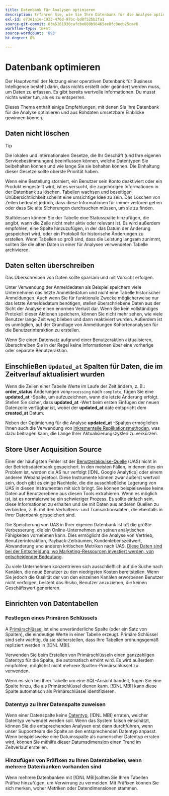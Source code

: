 ```yaml
---
title: Datenbank für Analysen optimieren
description: Erfahren Sie, wie Sie Ihre Datenbank für die Analyse optimieren können.
exl-id: e73e1a1e-c933-476d-97bc-bd8f52bb2fa1
source-git-commit: 03a5161930cafcbe600b96465ee0fc0ecb25cae8
workflow-type: tm+mt
source-wordcount: '893'
ht-degree: 0%

---
```


# Datenbank optimieren

Der Hauptvorteil der Nutzung einer operativen Datenbank für Business Intelligence besteht darin, dass nichts erstellt oder geändert werden muss, um Daten zu erfassen. Es gibt bereits wertvolle Informationen. Du musst nichts weiter tun, als es zu entsperren.

Dieses Thema enthält einige Empfehlungen, mit denen Sie Ihre Datenbank für die Analyse optimieren und aus Rohdaten umsetzbare Einblicke gewinnen können.

## Daten nicht löschen

>[!TIP]
>
>Die lokalen und internationalen Gesetze, die Ihr Geschäft (und Ihre eigenen Servicebestimmungen) beeinflussen können, welche Datentypen Sie beibehalten können und wie lange Sie sie behalten können. Die Einhaltung dieser Gesetze sollte oberste Priorität haben.

Wenn eine Bestellung storniert, ein Benutzer sein Konto deaktiviert oder ein Produkt eingestellt wird, ist es versucht, die zugehörigen Informationen in der Datenbank zu löschen. Tabellen wachsen und beseitigen Unübersichtlichkeit scheint eine umsichtige Idee zu sein. Das Löschen von Zeilen bedeutet jedoch, dass diese Informationen für immer verloren gehen oder dass Sie alte Sicherungen durchsuchen müssen, um sie zu finden.

Stattdessen können Sie der Tabelle eine Statusspalte hinzufügen, die angibt, wann die Zeile nicht mehr aktiv oder relevant ist. Es wird außerdem empfohlen, eine Spalte hinzuzufügen, in der das Datum der Änderung gespeichert wird, oder ein Protokoll für historische Änderungen zu erstellen. Wenn Tabellen so groß sind, dass die Leistung langsam zunimmt, sollten Sie die alten Daten in einer für Analysen verwendeten Tabelle archivieren.

## Daten selten überschreiben

Das Überschreiben von Daten sollte sparsam und mit Vorsicht erfolgen.

Unter Verwendung der Anmeldedaten als Beispiel speichern viele Unternehmen das letzte Anmeldedatum und nicht eine Tabelle historischer Anmeldungen. Auch wenn Sie für funktionale Zwecke möglicherweise nur das letzte Anmeldedatum benötigen, stellen überschriebene Daten aus der Sicht der Analyse einen enormen Verlust dar. Wenn Sie kein vollständiges Protokoll dieser Aktionen speichern, können Sie nicht mehr sehen, wie viele Benutzer lange Zeit weg blieben und dann reaktiviert wurden. Außerdem ist es unmöglich, auf der Grundlage von Anmeldungen Kohortenanalysen für die Benutzerinteraktion zu erstellen.

Wenn Sie einen Datensatz aufgrund einer Benutzeraktion aktualisieren, überschreiben Sie in der Regel keine Informationen über eine vorherige oder separate Benutzeraktion.

## Einschließen `Updated_at` Spalten für Daten, die im Zeitverlauf aktualisiert wurden

Wenn die Zeilen einer Tabelle Werte im Laufe der Zeit ändern, z. B.: **order\_status** Änderungen von`processing` nach `complete`, fügen Sie eine **updated\_at** -Spalte, um aufzuzeichnen, wann die letzte Änderung erfolgt. Stellen Sie sicher, dass **updated\_at** -Wert beim ersten Einfügen der neuen Datenzeile verfügbar ist, wobei der **updated\_at** date entspricht dem **created\_at** Datum.

Neben der Optimierung für die Analyse **updated\_at** -Spalten ermöglichen Ihnen auch die Verwendung von [Inkrementelle Replikationsmethoden](../data-analyst/data-warehouse-mgr/cfg-replication-methods.md), was dazu beitragen kann, die Länge Ihrer Aktualisierungszyklen zu verkürzen.

## Store User Acquisition Source

Einer der häufigsten Fehler ist der [Benutzerakquise-Quelle](../data-analyst/analysis/google-track-user-acq.md) (UAS) nicht in der Betriebsdatenbank gespeichert. In den meisten Fällen, in denen dies ein Problem ist, werden die AS nur verfolgt [!DNL Google Analytics] oder einem anderen Webanalysetool. Diese Instrumente können zwar äußerst wertvoll sein, doch gibt es einige Nachteile, die die ausschließliche Lagerung von UAS in diesen Instrumenten mit sich bringt. Sie können beispielsweise keine Daten auf Benutzerebene aus diesen Tools extrahieren. Wenn es möglich ist, ist es normalerweise ein schwieriger Prozess. Es sollte einfach sein, diese Informationen zu erhalten und sie mit Daten aus anderen Quellen zu verbinden, z. B. mit den Verhaltens- und Transaktionsdaten, die ebenfalls in Ihrer Datenbank gespeichert sind.

Die Speicherung von UAS in Ihrer eigenen Datenbank ist oft die größte Verbesserung, die ein Online-Unternehmen an seinen analytischen Fähigkeiten vornehmen kann. Dies ermöglicht die Analyse von Vertrieb, Benutzerinteraktion, Payback-Zeiträumen, Kundenlebenszeitwert, Abwanderung und anderen kritischen Metriken nach UAS. [Diese Daten sind bei der Entscheidung, wo Marketing-Ressourcen investiert werden, von entscheidender Bedeutung](../data-analyst/analysis/most-value-source-channel.md).

Zu viele Unternehmen konzentrieren sich ausschließlich auf die Suche nach Kanälen, die neue Benutzer zu den niedrigsten Kosten bereitstellen. Wenn Sie jedoch die Qualität der von den einzelnen Kanälen erworbenen Benutzer nicht verfolgen, besteht das Risiko, Benutzer anzuziehen, die keinen Geschäftswert generieren.

## Einrichten von Datentabellen

### Festlegen eines Primären Schlüssels

A [Primärschlüssel](http://en.wikipedia.org/wiki/Unique_key) ist eine unveränderliche Spalte (oder ein Satz von Spalten), die eindeutige Werte in einer Tabelle erzeugt. Primäre Schlüssel sind sehr wichtig, da sie sicherstellen, dass Ihre Tabellen ordnungsgemäß repliziert werden in [!DNL MBI].

Verwenden Sie beim Erstellen von Primärschlüsseln einen ganzzahligen Datentyp für die Spalte, die automatisch erhöht wird. Es wird außerdem empfohlen, möglichst nicht mehrere Spalten-Primärschlüssel zu verwenden.

Wenn es sich bei Ihrer Tabelle um eine SQL-Ansicht handelt, fügen Sie eine Spalte hinzu, die als Primärschlüssel dienen kann. [!DNL MBI] kann diese Spalte automatisch als Primärschlüssel identifizieren.

### Datentyp zu Ihrer Datenspalte zuweisen

Wenn einer Datenspalte keine [Datentyp](http://en.wikipedia.org/wiki/Data_type), [!DNL MBI] erraten, welcher Datentyp verwendet werden soll. Wenn das System falsch einschätzt, können Sie die entsprechenden Analysen erst dann durchführen, wenn unser Supportteam die Spalte an den entsprechenden Datentyp anpasst. Wenn beispielsweise eine Datumsspalte als numerischer Datentyp erraten wird, können Sie mithilfe dieser Datumsdimension einen Trend im Zeitverlauf erstellen.

### Hinzufügen von Präfixen zu Ihren Datentabellen, wenn mehrere Datenbanken vorhanden sind

Wenn mehrere Datenbanken mit [!DNL MBI]sollten Sie Ihren Tabellen Präfixe hinzufügen, um Verwirrung zu vermeiden. Mit Präfixen können Sie sich merken, woher Metriken oder Datendimensionen stammen.
